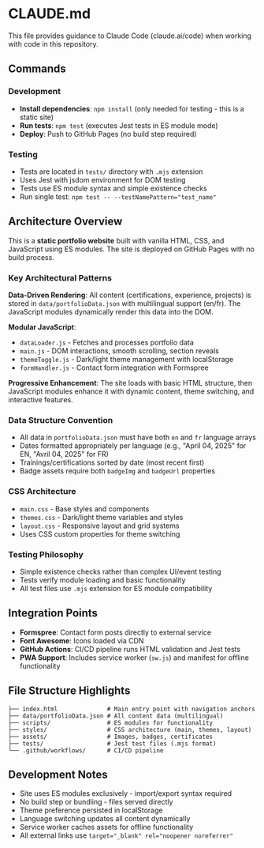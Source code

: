 # CLAUDE.md

This file provides guidance to Claude Code (claude.ai/code) when working with code in this repository.

## Commands

### Development
- **Install dependencies**: `npm install` (only needed for testing - this is a static site)
- **Run tests**: `npm test` (executes Jest tests in ES module mode)
- **Deploy**: Push to GitHub Pages (no build step required)

### Testing
- Tests are located in `tests/` directory with `.mjs` extension
- Uses Jest with jsdom environment for DOM testing
- Tests use ES module syntax and simple existence checks
- Run single test: `npm test -- --testNamePattern="test_name"`

## Architecture Overview

This is a **static portfolio website** built with vanilla HTML, CSS, and JavaScript using ES modules. The site is deployed on GitHub Pages with no build process.

### Key Architectural Patterns

**Data-Driven Rendering**: All content (certifications, experience, projects) is stored in `data/portfolioData.json` with multilingual support (en/fr). The JavaScript modules dynamically render this data into the DOM.

**Modular JavaScript**: 
- `dataLoader.js` - Fetches and processes portfolio data
- `main.js` - DOM interactions, smooth scrolling, section reveals
- `themeToggle.js` - Dark/light theme management with localStorage
- `formHandler.js` - Contact form integration with Formspree

**Progressive Enhancement**: The site loads with basic HTML structure, then JavaScript modules enhance it with dynamic content, theme switching, and interactive features.

### Data Structure Convention
- All data in `portfolioData.json` must have both `en` and `fr` language arrays
- Dates formatted appropriately per language (e.g., "April 04, 2025" for EN, "Avril 04, 2025" for FR)
- Trainings/certifications sorted by date (most recent first)
- Badge assets require both `badgeImg` and `badgeUrl` properties

### CSS Architecture
- `main.css` - Base styles and components
- `themes.css` - Dark/light theme variables and styles
- `layout.css` - Responsive layout and grid systems
- Uses CSS custom properties for theme switching

### Testing Philosophy
- Simple existence checks rather than complex UI/event testing
- Tests verify module loading and basic functionality
- All test files use `.mjs` extension for ES module compatibility

## Integration Points

- **Formspree**: Contact form posts directly to external service
- **Font Awesome**: Icons loaded via CDN
- **GitHub Actions**: CI/CD pipeline runs HTML validation and Jest tests
- **PWA Support**: Includes service worker (`sw.js`) and manifest for offline functionality

## File Structure Highlights

```
├── index.html              # Main entry point with navigation anchors
├── data/portfolioData.json # All content data (multilingual)
├── scripts/                # ES modules for functionality
├── styles/                 # CSS architecture (main, themes, layout)
├── assets/                 # Images, badges, certificates
├── tests/                  # Jest test files (.mjs format)
└── .github/workflows/      # CI/CD pipeline
```

## Development Notes

- Site uses ES modules exclusively - import/export syntax required
- No build step or bundling - files served directly
- Theme preference persisted in localStorage
- Language switching updates all content dynamically
- Service worker caches assets for offline functionality
- All external links use `target="_blank" rel="noopener noreferrer"`